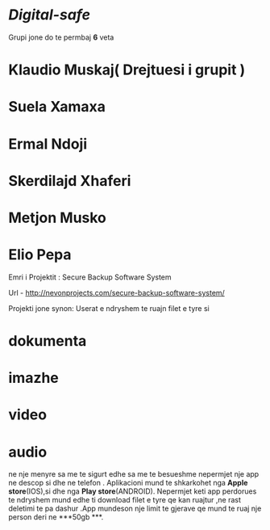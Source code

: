 # *Digital-safe*

Grupi jone do te permbaj **6** veta

# Klaudio Muskaj( Drejtuesi i grupit ) 
#  Suela Xamaxa
# Ermal Ndoji
# Skerdilajd Xhaferi 
# Metjon Musko
# Elio Pepa  

Emri i Projektit : Secure Backup Software System 

Url - http://nevonprojects.com/secure-backup-software-system/

Projekti jone synon:
Userat e ndryshem te  ruajn filet e tyre si
# __dokumenta__
# **imazhe** 
# **video** 
# **audio** 
ne nje menyre sa me  te sigurt edhe  sa  me te  besueshme  nepermjet nje app ne descop si dhe ne telefon . Aplikacioni mund te shkarkohet nga **Apple store**(IOS),si dhe nga **Play store**(ANDROID). Nepermjet keti app perdorues te  ndryshem mund edhe ti download filet e  tyre qe  kan ruajtur ,ne rast deletimi te pa dashur .App mundeson  nje  limit te  gjerave qe  mund te  ruaj nje  person deri ne  ***50gb ***.

